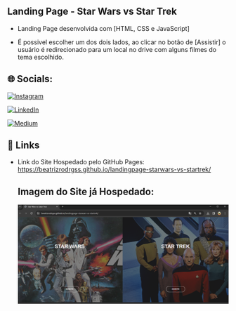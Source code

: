 
## Landing Page - Star Wars vs Star Trek

- Landing Page desenvolvida com [HTML, CSS e JavaScript]

- É possivel escolher um dos dois lados, ao clicar no botão de [Assistir] o usuário é redirecionado para um local no drive com alguns filmes do tema escolhido.

## 🌐 Socials:

[![Instagram](https://img.shields.io/badge/Instagram-%23E4405F.svg?logo=Instagram&logoColor=white)](https://instagram.com/bearodrgs) 

[![LinkedIn](https://img.shields.io/badge/LinkedIn-%230077B5.svg?logo=linkedin&logoColor=white)](https://linkedin.com/in/beatrizrodrigues-2609) 

[![Medium](https://img.shields.io/badge/Medium-12100E?logo=medium&logoColor=white)](https://medium.com/@qa.beatrizrodrigues) 
## 🔗 Links
- Link do Site Hospedado pelo GitHub Pages: https://beatrizrodrgss.github.io/landingpage-starwars-vs-startrek/

  ## Imagem do Site já Hospedado:
  ![readme.landing](images/readme.landing.png)


